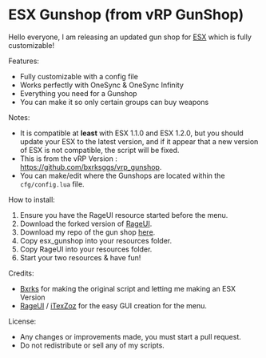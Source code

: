 # ESX Gunshop (from vRP GunShop)

Hello everyone, I am releasing an updated gun shop for [ESX](https://esx-org.github.io/) which is fully customizable!

Features:
* Fully customizable with a config file
* Works perfectly with OneSync & OneSync Infinity
* Everything you need for a Gunshop
* You can make it so only certain groups can buy weapons

Notes:
* It is compatible at **least** with ESX 1.1.0 and ESX 1.2.0, but you should update your ESX to the latest version, and if it appear that a new version of ESX is not compatible, the script will be fixed.
* This is from the vRP Version : https://github.com/bxrksggs/vrp_gunshop.
* You can make/edit where the Gunshops are located within the `cfg/config.lua` file.

How to install:
1. Ensure you have the RageUI resource started before the menu.
2. Download the forked version of [RageUI](https://github.com/bxrksggs/RageUI).
3. Download my repo of the gun shop [here](https://github.com/naytoxp/esx_gunshop).
4. Copy esx_gunshop into your resources folder.
5. Copy RageUI into your resources folder.
6. Start your two resources & have fun!

Credits:
* [Bxrks](https://github.com/bxrksggs) for making the original script and letting me making an ESX Version
* [RageUI](https://github.com/bxrksggs/RageUI) / [iTexZoz](https://github.com/iTexZoz) for the easy GUI creation for the menu.

License:
* Any changes or improvements made, you must start a pull request.
* Do not redistribute or sell any of my scripts.
